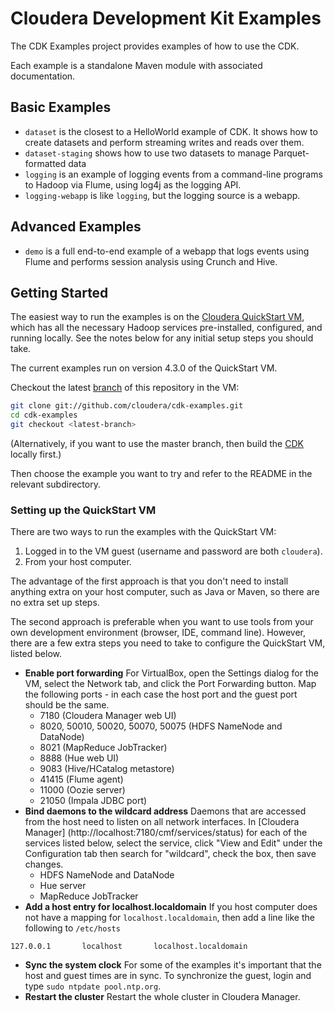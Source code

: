 # Cloudera Development Kit Examples

The CDK Examples project provides examples of how to use the CDK.

Each example is a standalone Maven module with associated documentation.

## Basic Examples

* `dataset` is the closest to a HelloWorld example of CDK. It shows how to create datasets and perform streaming writes and reads over them.
* `dataset-staging` shows how to use two datasets to manage Parquet-formatted data
* `logging` is an example of logging events from a command-line programs to Hadoop via Flume, using log4j as the logging API.
* `logging-webapp` is like `logging`, but the logging source is a webapp.

## Advanced Examples

* `demo` is a full end-to-end example of a webapp that logs events using Flume and performs session analysis using Crunch and Hive.

## Getting Started

The easiest way to run the examples is on the
[Cloudera QuickStart VM](https://ccp.cloudera.com/display/SUPPORT/Cloudera+QuickStart+VM),
which has all the necessary Hadoop services pre-installed, configured, and
running locally. See the notes below for any initial setup steps you should take.

The current examples run on version 4.3.0 of the QuickStart VM.

Checkout the latest [branch](https://github.com/cloudera/cdk-examples/branches) of this repository in the VM:

```bash
git clone git://github.com/cloudera/cdk-examples.git
cd cdk-examples
git checkout <latest-branch>
```

(Alternatively, if you want to use the master branch, then build the [CDK](https://github.com/cloudera/cdk) locally first.)

Then choose the example you want to try and refer to the README in the relevant subdirectory.

### Setting up the QuickStart VM

There are two ways to run the examples with the QuickStart VM:

1. Logged in to the VM guest (username and password are both `cloudera`).
2. From your host computer.

The advantage of the first approach is that you don't need to install anything extra on
your host computer, such as Java or Maven, so there are no extra set up steps.

The second approach is preferable when you want to use tools from your own development
environment (browser, IDE, command line). However, there are a few extra steps you
need to take to configure the QuickStart VM, listed below.

* __Enable port forwarding__ For VirtualBox, open the Settings dialog for the VM,
select the Network tab, and click the Port Forwarding button. Map the following ports -
in each case the host port and the guest port should be the same.
    * 7180 (Cloudera Manager web UI)
    * 8020, 50010, 50020, 50070, 50075 (HDFS NameNode and DataNode)
    * 8021 (MapReduce JobTracker)
    * 8888 (Hue web UI)
    * 9083 (Hive/HCatalog metastore)
    * 41415 (Flume agent)
    * 11000 (Oozie server)
    * 21050 (Impala JDBC port)
* __Bind daemons to the wildcard address__ Daemons that are accessed from the host need
to listen on all network interfaces. In [Cloudera Manager]
(http://localhost:7180/cmf/services/status) for each of the services listed below,
select the service, click "View and Edit" under the Configuration tab then
search for "wildcard", check the box, then save changes.
    * HDFS NameNode and DataNode
    * Hue server
    * MapReduce JobTracker
* __Add a host entry for localhost.localdomain__ If you host computer does not have a
mapping for `localhost.localdomain`, then add a line like the following to `/etc/hosts`
```
127.0.0.1       localhost       localhost.localdomain
```
* __Sync the system clock__ For some of the examples it's important that the host and
guest times are in sync. To synchronize the guest, login and type
`sudo ntpdate pool.ntp.org`.
* __Restart the cluster__ Restart the whole cluster in Cloudera Manager.
